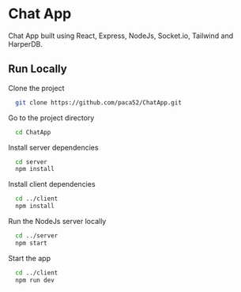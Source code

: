
# Chat App

Chat App built using React, Express, NodeJs, Socket.io, Tailwind and HarperDB.



## Run Locally

Clone the project

```bash
  git clone https://github.com/paca52/ChatApp.git
```

Go to the project directory

```bash
  cd ChatApp
```

Install server dependencies

```bash
  cd server
  npm install
```

Install client dependencies

```bash
  cd ../client
  npm install
```

Run the NodeJs server locally

```bash
  cd ../server
  npm start
```


Start the app

```bash
  cd ../client
  npm run dev
```

